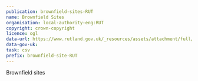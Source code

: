 ```yaml
---
publication: brownfield-sites-RUT
name: Brownfield Sites
organisation: local-authority-eng:RUT
copyright: crown-copyright
licence: ogl
data-url: https://www.rutland.gov.uk/_resources/assets/attachment/full/0/55748.xlsm
data-gov-uk: 
task: csv
prefix: brownfield-site-RUT
---
```


Brownfield sites

